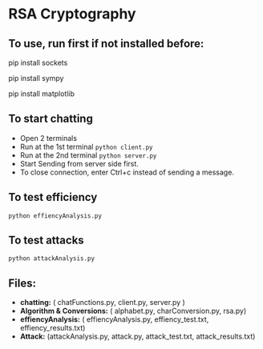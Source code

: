 # RSA Cryptography 
## To use, run first if not installed before:
pip install sockets

pip install sympy

pip install matplotlib

## To start chatting
- Open 2 terminals
- Run at the 1st terminal `python client.py`
- Run at the 2nd terminal `python server.py`
- Start Sending from server side first.
- To close connection, enter Ctrl+c instead of sending a message.

## To test efficiency 
`python effiencyAnalysis.py`
## To test attacks 
`python attackAnalysis.py`

## Files:
- **chatting:**  ( chatFunctions.py, client.py, server.py )
- **Algorithm & Conversions:** ( alphabet.py, charConversion.py, rsa.py)
- **effiencyAnalysis:** ( effiencyAnalysis.py, effiency_test.txt, effiency_results.txt)
- **Attack:** (attackAnalysis.py, attack.py, attack_test.txt, attack_results.txt)

